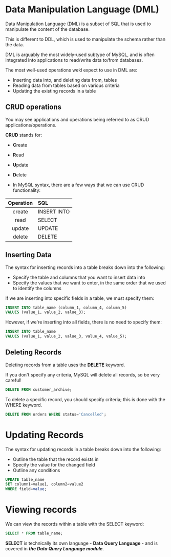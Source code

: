 # Data Manipulation Language (DML)

Data Manipulation Language (DML) is a subset of SQL that is used to manipulate the content of the database.

This is different to DDL, which is used to manipulate the schema rather than the data.

DML is arguably the most widely-used subtype of MySQL, and is often integrated into applications to read/write data to/from databases.

The most well-used operations we’d expect to use in DML are:
* Inserting data into, and deleting data from, tables
* Reading data from tables based on various criteria
* Updating the existing records in a table

## CRUD operations

You may see applications and operations being referred to as CRUD applications/operations. 

**CRUD** stands for:
* **C**reate
* **R**ead
* **U**pdate
* **D**elete

* In MySQL syntax, there are a few ways that we can use CRUD functionality:

| Operation | SQL         |
|:---------:|:------------|
|  create   | INSERT INTO |
|   read    | SELECT      |
|  update   | UPDATE      |
|  delete   | DELETE      |

## Inserting Data

The syntax for inserting records into a table breaks down into the following:
* Specify the table and columns that you want to insert data into
* Specify the values that we want to enter, in the same order that we used to identify the columns

If we are inserting into specific fields in a table, we must specify them:
```sql
INSERT INTO table_name (column_1, column_4, column_5)
VALUES (value_1, value_2, value_3);
```

However, if we're inserting into all fields, there is no need to specify them:
```sql
INSERT INTO table_name
VALUES (value_1, value_2, value_3, value_4, value_5);
```

## Deleting Records

Deleting records from a table uses the **DELETE** keyword.

If you don't specify any criteria, MySQL will delete all records, so be very careful!
```sql
DELETE FROM customer_archive;
```

To delete a specific record, you should specify criteria; this is done with the WHERE keyword.
```sql
DELETE FROM orders WHERE status='Cancelled';
```

# Updating Records

The syntax for updating records in a table breaks down into the following:
* Outline the table that the record exists in
* Specify the value for the changed field
* Outline any conditions

```sql
UPDATE table_name
SET column1=value1, column2=value2
WHERE field=value;
```

# Viewing records

We can view the records within a table with the SELECT keyword:
```sql
SELECT * FROM table_name;
```

**SELECT** is technically its own language - **Data Query Language** - and is covered in ***the Data Query Language module***.
